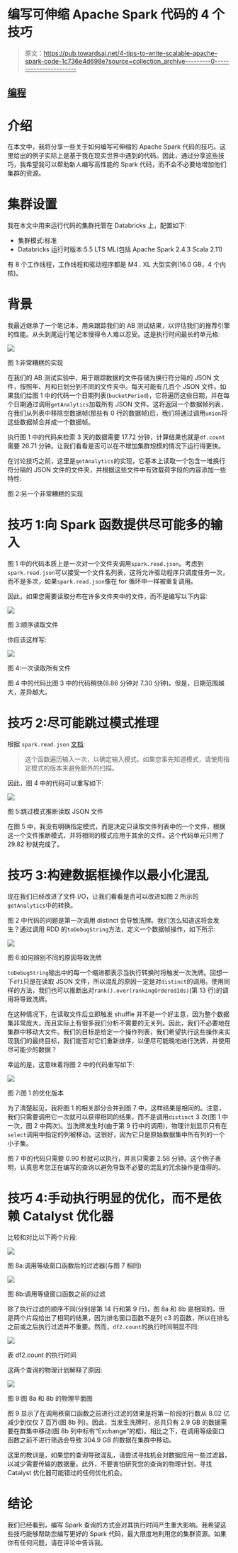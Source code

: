 # 编写可伸缩 Apache Spark 代码的 4 个技巧

> 原文：<https://pub.towardsai.net/4-tips-to-write-scalable-apache-spark-code-1c736e4d698e?source=collection_archive---------0----------------------->

## [编程](https://towardsai.net/p/category/programming)

# 介绍

在本文中，我将分享一些关于如何编写可伸缩的 Apache Spark 代码的技巧。这里给出的例子实际上是基于我在现实世界中遇到的代码。因此，通过分享这些技巧，我希望我可以帮助新人编写高性能的 Spark 代码，而不会不必要地增加他们集群的资源。

# 集群设置

我在本文中用来运行代码的集群托管在 Databricks 上，配置如下:

*   集群模式:标准
*   Databricks 运行时版本:5.5 LTS ML(包括 Apache Spark 2.4.3 Scala 2.11)

有 8 个工作线程，工作线程和驱动程序都是 M4 . XL 大型实例(16.0 GB，4 个内核)。

# 背景

我最近继承了一个笔记本，用来跟踪我们的 AB 测试结果，以评估我们的推荐引擎的性能。从头到尾运行笔记本慢得令人难以忍受。这是执行时间最长的单元格:

![](img/2b0603fffd10fbf01f1ff0f90ac163de.png)

图 1:非常糟糕的实现

在我们的 AB 测试实验中，用于跟踪数据的文件存储为换行符分隔的 JSON 文件，按照年、月和日划分到不同的文件夹中。每天可能有几百个 JSON 文件。如果我们给图 1 中的代码一个日期列表(`bucketPeriod`)，它将遍历这些日期，并在每个日期通过调用`getAnalytics`加载所有 JSON 文件。这将返回一个数据帧列表，在我们从列表中移除空数据帧(那些有 0 行的数据帧)后，我们将通过调用`union`将这些数据帧合并成一个数据帧。

执行图 1 中的代码来检索 3 天的数据需要 17.72 分钟，计算结果也就是`df.count`需要 26.71 分钟。让我们看看是否可以在不增加集群规模的情况下运行得更快。

在讨论技巧之前，这里是`getAnalytics`的实现，它基本上读取一个包含一堆换行符分隔的 JSON 文件的文件夹，并根据这些文件中有效载荷字段的内容添加一些特性:

图 2:另一个非常糟糕的实现

# 技巧 1:向 Spark 函数提供尽可能多的输入

图 1 中的代码本质上是一次对一个文件夹调用`spark.read.json`。考虑到`spark.read.json`可以接受一个文件名列表，这将允许驱动程序只调度任务一次，而不是多次，如果`spark.read.json`像在 for 循环中一样被重复调用。

因此，如果您需要读取分布在许多文件夹中的文件，而不是编写以下内容:

![](img/4a8d2318b442067e7c26a226487ab3b1.png)

图 3:顺序读取文件

你应该这样写:

![](img/6c7272c84fdd86fa648aaf4e47a41fed.png)

图 4:一次读取所有文件

图 4 中的代码比图 3 中的代码稍快(6.86 分钟对 7.30 分钟)。但是，日期范围越大，差异越大。

# 技巧 2:尽可能跳过模式推理

根据 `spark.read.json` [文档](http://spark.apache.org/docs/latest/api/scala/#org.apache.spark.sql.DataFrameReader):

> 这个函数遍历输入一次，以确定输入模式。如果您事先知道模式，请使用指定模式的版本来避免额外的扫描。

因此，图 4 中的代码可以重写如下:

![](img/53035ddce3f54724d677cdd1af1c31a8.png)

图 5:跳过模式推断读取 JSON 文件

在图 5 中，我没有明确指定模式，而是决定只读取文件列表中的一个文件，根据这一个文件推断模式，并将相同的模式应用于其余的文件。这个代码单元只用了 29.82 秒就完成了。

# 技巧 3:构建数据框操作以最小化混乱

现在我们已经改进了文件 I/O，让我们看看是否可以改进如图 2 所示的`getAnalytics`中的转换。

图 2 中代码的问题是第一次调用 distinct 会导致洗牌。我们怎么知道这将会发生？通过调用 RDD 的`toDebugString`方法，定义一个数据帧操作，如下所示:

![](img/927aa644b8df49d4611f2c33c2004614.png)

图 6:如何辨别不同的原因导致洗牌

`toDebugString`输出中的每一个缩进都表示当执行转换时将触发一次洗牌。回想一下`df1`只是在读取 JSON 文件，所以混乱的原因一定是对`distinct`的调用。使用同样的方法，我们也可以推断出对`rank().over(rankingOrderedIds)`(第 13 行)的调用将导致洗牌。

在这种情况下，在读取文件后立即触发 shuffle 并不是一个好主意，因为整个数据集非常庞大，而且实际上有很多我们分析不需要的无关列。因此，我们不必要地在集群中移动大文件。我们的目标是给定一个操作列表，我们希望执行这些操作来实现我们的最终目标，我们能否对它们重新排序，以便尽可能晚地进行洗牌，并使用尽可能少的数据？

幸运的是，这意味着将图 2 中的代码重写如下:

![](img/22c53c964e7ea85c58ed13b5f09b7886.png)

图 7:图 1 的优化版本

为了清楚起见，我将图 1 的相关部分合并到图 7 中，这样结果是相同的。注意，我们只需要调用它一次就可以获得相同的结果，而不是调用`distinct` 3 次(图 1 中一次，图 2 中两次)。当洗牌发生时(由于第 9 行中的调用)，物理计划显示只有在`select`调用中指定的列被移动，这很好，因为它只是原始数据集中所有列的一个小子集。

图 7 中的代码只需要 0.90 秒就可以执行，并且只需要 2.58 分钟。这个例子表明，认真思考您正在编写的查询以避免导致不必要的混乱的冗余操作是值得的。

# 技巧 4:手动执行明显的优化，而不是依赖 Catalyst 优化器

比较和对比以下两个片段:

![](img/22c53c964e7ea85c58ed13b5f09b7886.png)

图 8a:调用等级窗口函数后的过滤器(与图 7 相同)

![](img/c2a859534d316584c2f26dfd89a387d1.png)

图 8b:调用等级窗口函数之前的过滤

除了执行过滤的顺序不同(分别是第 14 行和第 9 行)，图 8a 和 8b 是相同的。但是两个片段给出了相同的结果，因为排名窗口函数不是列 c3 的函数，所以在排名之前或之后执行过滤并不重要。然而，`df2.count`的执行时间明显不同:

![](img/8d1f74747ca245c382485bcfe8b9293c.png)

表 df2.count 的执行时间

这两个查询的物理计划解释了原因:

![](img/6298f2dec75d278331f522449adcbeb8.png)

图 9:图 8a 和 8b 的物理平面图

图 9 显示了在调用秩窗口函数之前进行过滤的效果是将第一阶段的行数从 8.02 亿减少到仅仅 7 百万(图 8b 列)。因此，当发生洗牌时，总共只有 2.9 GB 的数据需要在群集中移动(图 8b 列中标有“Exchange”的框)。相比之下，在调用等级窗口函数之前不进行筛选会导致 304.9 GB 的数据在集群中移动。

这里的教训是，如果您的查询导致混乱，请尝试寻找机会对数据应用一些过滤器，以减少需要传输的数据量。此外，不要害怕研究您的查询的物理计划，寻找 Catalyst 优化器可能错过的任何优化机会。

# 结论

我们已经看到，编写 Spark 查询的方式会对其执行时间产生重大影响。我希望这些技巧能够帮助您编写更好的 Spark 代码，最大限度地利用您的集群资源。如果你有任何问题，请在评论中告诉我。